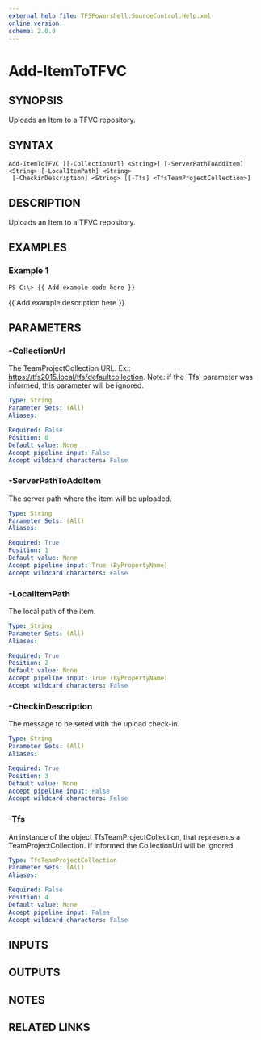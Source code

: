 ```yaml
---
external help file: TFSPowershell.SourceControl.Help.xml
online version: 
schema: 2.0.0
---
```


# Add-ItemToTFVC

## SYNOPSIS
Uploads an Item to a TFVC repository.

## SYNTAX

```
Add-ItemToTFVC [[-CollectionUrl] <String>] [-ServerPathToAddItem] <String> [-LocalItemPath] <String>
 [-CheckinDescription] <String> [[-Tfs] <TfsTeamProjectCollection>]
```

## DESCRIPTION
Uploads an Item to a TFVC repository.

## EXAMPLES

### Example 1
```
PS C:\> {{ Add example code here }}
```

{{ Add example description here }}

## PARAMETERS

### -CollectionUrl
The TeamProjectCollection URL.
Ex.: https://tfs2015.local/tfs/defaultcollection. 
Note: if the 'Tfs' parameter was informed, this parameter will be ignored.

```yaml
Type: String
Parameter Sets: (All)
Aliases: 

Required: False
Position: 0
Default value: None
Accept pipeline input: False
Accept wildcard characters: False
```

### -ServerPathToAddItem
The server path where the item will be uploaded.

```yaml
Type: String
Parameter Sets: (All)
Aliases: 

Required: True
Position: 1
Default value: None
Accept pipeline input: True (ByPropertyName)
Accept wildcard characters: False
```

### -LocalItemPath
The local path of the item.

```yaml
Type: String
Parameter Sets: (All)
Aliases: 

Required: True
Position: 2
Default value: None
Accept pipeline input: True (ByPropertyName)
Accept wildcard characters: False
```

### -CheckinDescription
The message to be seted with the upload check-in.

```yaml
Type: String
Parameter Sets: (All)
Aliases: 

Required: True
Position: 3
Default value: None
Accept pipeline input: False
Accept wildcard characters: False
```

### -Tfs
An instance of the object TfsTeamProjectCollection, that represents a TeamProjectCollection.
If informed the CollectionUrl will be ignored.

```yaml
Type: TfsTeamProjectCollection
Parameter Sets: (All)
Aliases: 

Required: False
Position: 4
Default value: None
Accept pipeline input: False
Accept wildcard characters: False
```

## INPUTS

## OUTPUTS

## NOTES

## RELATED LINKS

